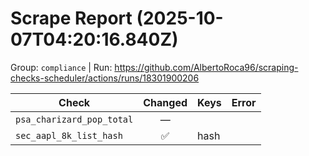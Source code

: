 # Scrape Report (2025-10-07T04:20:16.840Z)

Group: `compliance`  |  Run: https://github.com/AlbertoRoca96/scraping-checks-scheduler/actions/runs/18301900206

| Check | Changed | Keys | Error |
|---|:---:|:--|:--|
| `psa_charizard_pop_total` | — |  |  |
| `sec_aapl_8k_list_hash` | ✅ | hash |  |
